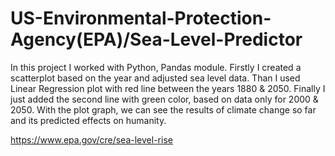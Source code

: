 # US-Environmental-Protection-Agency(EPA)/Sea-Level-Predictor

In this project I worked with Python, Pandas module. 
Firstly I created a scatterplot based on the year and adjusted sea level data.
Than I used Linear Regression plot with red line between the years 1880 & 2050.
Finally I just added the second line with green color, based on data only for 2000 & 2050.
With the plot graph, we can see the results of climate change so far and its predicted effects on humanity.

https://www.epa.gov/cre/sea-level-rise
